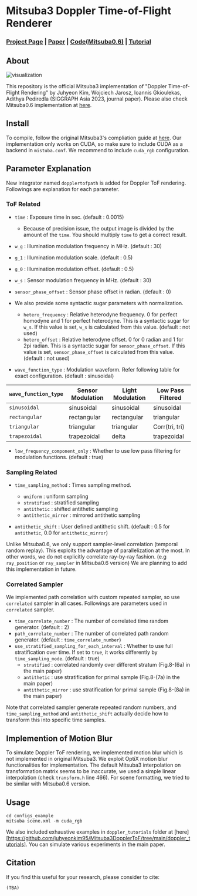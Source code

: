 # Mitsuba3 Doppler Time-of-Flight Renderer

### [Project Page](https://juhyeonkim95.github.io/project-pages/dopplertof/) | [Paper](https://arxiv.org/abs/2309.16163) | [Code(Mitsuba0.6)](https://github.com/juhyeonkim95/MitsubaDopplerToF) | [Tutorial](doppler_tutorials/README.md)
## About
![visualization](assets/teaser.gif)
<!-- This repository is the official Mitsuba3 implementation of "Doppler Time-of-Flight Rendering" (SIGGRAPH Asia 2023, journal paper).
Please also check Mitsuba0.5 implementation at [here](https://anonymous.4open.science/r/MitsubaDopplerToF-EAC7/README.md). -->
This repository is the official Mitsuba3 implementation of "Doppler Time-of-Flight Rendering" by Juhyeon Kim, Wojciech Jarosz, Ioannis Gkioulekas, Adithya Pediredla (SIGGRAPH Asia 2023, journal paper).
Please also check Mitsuba0.6 implementation at [here](https://github.com/juhyeonkim95/MitsubaDopplerToF).

## Install
To compile, follow the original Mitsuba3's compliation guide at [here](https://github.com/mitsuba-renderer/mitsuba3).
Our implementation only works on CUDA, so make sure to include CUDA as a backend in `mistuba.conf`.
We recommend to include `cuda_rgb` configuration.

## Parameter Explanation
New integrator named `dopplertofpath` is added for Doppler ToF rendering.
Followings are explanation for each parameter.

### ToF Related
* `time` : Exposure time in sec. (default : 0.0015) 
    * Because of precision issue, the output image is divided by the amount of the `time`. You should multiply `time` to get a correct result.
* `w_g` : Illumination modulation frequency in MHz. (default : 30)
* `g_1` : Illumination modulation scale. (default : 0.5)
* `g_0` : Illumination modulation offset. (default : 0.5)
* `w_s` : Sensor modulation frequency in MHz. (default : 30)
* `sensor_phase_offset` : Sensor phase offset in radian. (default : 0)
* We also provide some syntactic sugar parameters with normalization.
    * `hetero_frequency` : Relative heterodyne frequency. 0 for perfect homodyne and 1 for perfect heterodyne. This is a syntactic sugar for `w_s`. If this value is set, `w_s` is calculated from this value. (default : not used)
    * `hetero_offset` : Relative heterodyne offset. 0 for 0 radian and 1 for 2pi radian. This is a syntactic sugar for `sensor_phase_offset`. If this value is set, `sensor_phase_offset` is calculated from this value. (default : not used)

* `wave_function_type` : Modulation waveform. Refer following table for exact configuration. (default : sinusoidal)

| `wave_function_type` | Sensor Modulation | Light Modulation | Low Pass Filtered |
|-------------|-------------------|------------------|-------------------|
| `sinusoidal`  | sinusoidal        | sinusoidal       | sinusoidal        |
| `rectangular` | rectangular       | rectangular      | triangular        |
| `triangular`  | triangular        | triangular       | Corr(tri, tri)    |
| `trapezoidal` | trapezoidal       | delta            | trapezoidal       |

* `low_frequency_component_only` : Whether to use low pass filtering for modulation functions. (default : true)


### Sampling Related
* `time_sampling_method` : Times sampling method.
    * `uniform` : uniform sampling
    * `stratified` : stratified sampling
    * `antithetic` : shifted antithetic sampling
    * `antithetic_mirror` : mirrored antithetic sampling

* `antithetic_shift` : User defined antithetic shift. (default : 0.5 for `antithetic`, 0.0 for `antithetic_mirror`)

Unlike Mitsuba0.6, we only support sampler-level correlation (temporal random replay).
This exploits the advantage of parallelization at the most.
In other words, we do not explicitly correlate ray-by-ray fashion. (e.g `ray_position` or `ray_sampler` in Mitsuba0.6 version)
We are planning to add this implementation in future.


### Correlated Sampler
We implemented path correlation with custom repeated sampler, so use `correlated` sampler in all cases.
Followings are parameters used in `correlated` sampler.

* `time_correlate_number` : The number of correlated time random generator. (default : 2)
* `path_correlate_number` : The number of correlated path random generator. (default : `time_correlate_number`)
* `use_stratified_sampling_for_each_interval` : Whether to use full stratification over time. If set to `true`, it works differently by `time_sampling_mode`. (default : true)
    * `stratified` : correlated randomly over different stratum (Fig.8-(6a) in the main paper)
    * `antithetic` : use stratification for primal sample (Fig.8-(7a) in the main paper)
    * `antithetic_mirror` : use stratification for primal sample (Fig.8-(8a) in the main paper)

Note that correlated sampler generate repeated random numbers, and `time_sampling_method` and `antithetic_shift` actually decide how to transform this into specific time samples.

## Implemention of Motion Blur
To simulate Doppler ToF rendering, we implemented motion blur which is not implemented in original Mitsuba3.
We exploit OptiX motion blur functionalities for implementation.
The default Mitsuba3 interpolation on transformation matrix seems to be inaccurate, we used a simple linear interpolation (check `transform.h` line 466).
For scene formatting, we tried to be similar with Mitsuba0.6 version.

## Usage
```
cd configs_example
mitsuba scene.xml -m cuda_rgb
```
We also included exhaustive examples in `doppler_tutorials` folder at [here][https://github.com/juhyeonkim95/Mitsuba3DopplerToF/tree/main/doppler_tutorials].
You can simulate various experiments in the main paper.

## Citation
If you find this useful for your research, please consider to cite:
```
(TBA)
```
